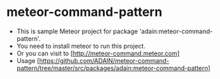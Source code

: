 # meteor-command-pattern
- This is sample Meteor project for package 'adain:meteor-command-pattern'.
- You need to install meteor to run this project.
- Or you can visit to [http://meteor-command.meteor.com]
- Usage [https://github.com/ADAIN/meteor-command-pattern/tree/master/src/packages/adain:meteor-command-pattern]